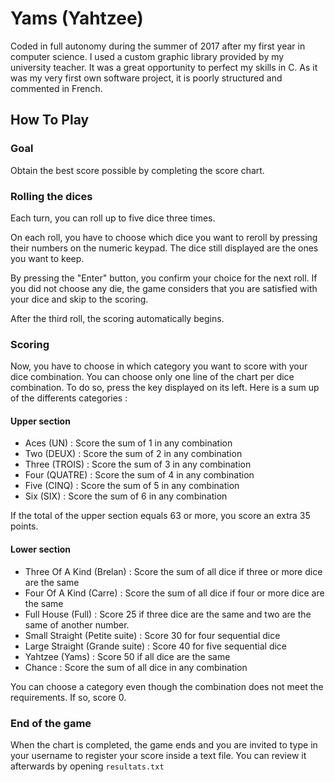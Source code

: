 # Yams (Yahtzee)
Coded in full autonomy during the summer of 2017 after my first year in computer science. I used a custom graphic library provided by my university teacher. It was a great opportunity to perfect my skills in C.
As it was my very first own software project, it is poorly structured and commented in French.

## How To Play
### Goal
Obtain the best score possible by completing the score chart.

### Rolling the dices
Each turn, you can roll up to five dice three times.

On each roll, you have to choose which dice you want to reroll by pressing their numbers on the numeric keypad. The dice still displayed are the ones you want to keep.

By pressing the "Enter" button, you confirm your choice for the next roll. If you did not choose any die, the game considers that you are satisfied with your dice and skip to the scoring.

After the third roll, the scoring automatically begins.

### Scoring
Now, you have to choose in which category you want to score with your dice combination.
You can choose only one line of the chart per dice combination. To do so, press the key displayed on its left.
Here is a sum up of the differents categories :

#### Upper section
* Aces (UN) : Score the sum of 1 in any combination
* Two (DEUX) : Score the sum of 2 in any combination
* Three (TROIS) : Score the sum of 3 in any combination
* Four (QUATRE) : Score the sum of 4 in any combination
* Five (CINQ) : Score the sum of 5 in any combination
* Six (SIX) : Score the sum of 6 in any combination

If the total of the upper section equals 63 or more, you score an extra 35 points.

#### Lower section
* Three Of A Kind (Brelan) : Score the sum of all dice if three or more dice are the same
* Four Of A Kind (Carre) : Score the sum of all dice if four or more dice are the same
* Full House (Full) : Score 25 if three dice are the same and two are the same of another number.
* Small Straight (Petite suite) : Score 30 for four sequential dice
* Large Straight (Grande suite) : Score 40 for five sequential dice
* Yahtzee (Yams) : Score 50 if all dice are the same
* Chance : Score the sum of all dice in any combination

You can choose a category even though the combination does not meet the requirements. If so, score 0.

### End of the game
When the chart is completed, the game ends and you are invited to type in your username to register your score inside a text file.
You can review it afterwards by opening `resultats.txt`
